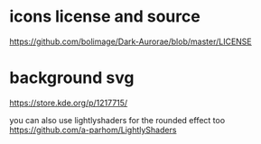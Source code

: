 # icons license and source
https://github.com/bolimage/Dark-Aurorae/blob/master/LICENSE

# background svg
https://store.kde.org/p/1217715/

you can also use lightlyshaders for the rounded effect too https://github.com/a-parhom/LightlyShaders

